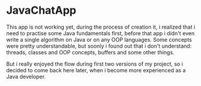 # JavaChatApp

This app is not working yet, during the process of creation it, i realized that i need to practise some Java fundamentals first, before that app i didn't even write a single algorithm on Java or on any OOP languages. Some concepts were pretty understandable, but soonly i found out that i don't understand: threads, classes and OOP concepts, buffers and some other things.

But i really enjoyed the flow during first two versions of my project, so i decided to come back here later, when i become more experienced as a Java developer.